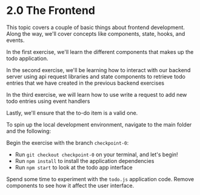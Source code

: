 # 2.0 The Frontend

This topic covers a couple of basic things about frontend development. Along the way, we'll cover concepts like components, state, hooks, and events.

In the first exercise, we'll learn the different components that makes up the todo application.

In the second exercise, we'll be learning how to interact with our backend server using api request libraries and state components to retrieve todo entries that we have created in the previous backend exercises

In the third exercise, we will learn how to use write a request to add new todo entries using event handlers

Lastly, we'll ensure that the to-do item is a valid one.

To spin up the local development environment, navigate to the main folder and the following:

Begin the exercise with the branch `checkpoint-0`:
- Run `git checkout checkpoint-0` on your terminal, and let's begin!
- Run `npm install` to install the application dependencies
- Run `npm start` to look at the todo app interface

Spend some time to experiment with the `todo.js` application code. Remove components to see how it affect the user interface. 